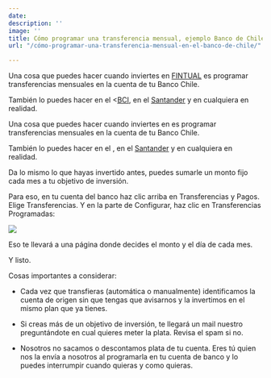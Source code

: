 ```yaml
---
date: 
description: ''
image: ''
title: Cómo programar una transferencia mensual, ejemplo Banco de Chile
url: "/cómo-programar-una-transferencia-mensual-en-el-banco-de-chile/"

---
```

<p>Una cosa que puedes hacer cuando inviertes en <a href="https://fintual.cl">FINTUAL</a> es programar transferencias mensuales en la cuenta de tu Banco Chile.</p> También lo puedes hacer en el <<a href="https://edu.fintual.cl/c%C3%B3mo-programar-una-transferencia-mensual-en-el-banco-bci/">BCI</a>, en el <a href="[https://edu.fintual.cl/c%C3%B3mo-programar-una-transferencia-mensual-en-el-banco-santander/](https://edu.fintual.cl/c%C3%B3mo-programar-una-transferencia-mensual-en-el-banco-santander/ "https://edu.fintual.cl/c%C3%B3mo-programar-una-transferencia-mensual-en-el-banco-santander/")">Santander</a> y en cualquiera en realidad.


<p>Una cosa que puedes hacer cuando inviertes en  es programar transferencias mensuales en la cuenta de tu Banco Chile.</p> También lo puedes hacer en el , en el <a href="https://edu.fintual.cl/c%C3%B3mo-programar-una-transferencia-mensual-en-el-banco-santander/">Santander</a> y en cualquiera en realidad.



<p>Da lo mismo lo que hayas invertido antes, puedes sumarle un monto fijo cada mes a tu objetivo de inversión.</p>

<p>Para eso, en tu cuenta del banco haz clic arriba en Transferencias y Pagos. Elige Transferencias. Y en la parte de Configurar, haz clic en Transferencias Programadas:</p>

<img src="/uploads/transferencias_banchile.png" style="max-width: 100%" />

<p>Eso te llevará a una página donde decides el monto y el día de cada mes.</p>

<p>Y listo.</p>

<p>Cosas importantes a considerar:</p>

<ul>

<li><p>Cada vez que transfieras (automática o manualmente) identificamos la cuenta de origen sin que tengas que avisarnos y la invertimos en el mismo plan que ya tienes.</p></li>

<li><p>Si creas más de un objetivo de inversión, te llegará un mail nuestro preguntándote en cual quieres meter la plata. Revisa el spam si no.</p></li>

<li><p>Nosotros no sacamos o descontamos plata de tu cuenta. Eres tú quien nos la envía a nosotros al programarla en tu cuenta de banco y lo puedes interrumpir cuando quieras y como quieras.</p></li>

</ul>